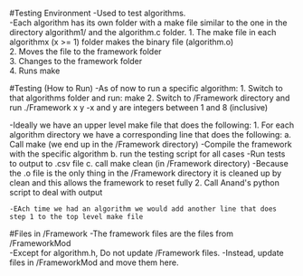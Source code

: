 #Testing Environment
-Used to test algorithms.  
-Each algorithm has its own folder with a make file similar to the one in the directory algorithm1/ and the algorithm.c folder.
    1. The make file in each algorithmx (x >= 1) folder makes the binary file (algorithm.o)  
    2. Moves the file to the framework folder  
    3. Changes to the framework folder  
    4. Runs make  

#Testing (How to Run)
-As of now to run a specific algorithm:
    1. Switch to that algorithms folder and run: make
    2. Switch to /Framework directory and run ./Framework x y
        -x and y are integers between 1 and 8 (inclusive)

-Ideally we have an upper level make file that does the following:
    1. For each algorithm directory we have a corresponding line that does the following:
        a. Call make (we end up in the /Framework directory)
            -Compile the framework with the specific algorithm
        b. run the testing script for all cases
            -Run tests to output to .csv file
        c. call make clean (in /Framework directory)
            -Because the .o file is the only thing in the /Framework directory it is cleaned up by clean and this allows the framework to reset fully
    2. Call Anand's python script to deal with output

    -EAch time we had an algorithm we would add another line that does step 1 to the top level make file

#Files in /Framework
-The framework files are the files from /FrameworkMod  
-Except for algorithm.h, Do not update /Framework files.
-Instead, update files in /FrameworkMod and move them here.
